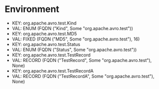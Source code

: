 # Environment
* KEY: org.apache.avro.test.Kind
* VAL: ENUM (FQDN ("Kind", Some "org.apache.avro.test"))
* KEY: org.apache.avro.test.MD5
* VAL: FIXED (FQDN ("MD5", Some "org.apache.avro.test"), 16)
* KEY: org.apache.avro.test.Status
* VAL: ENUM (FQDN ("Status", Some "org.apache.avro.test"))
* KEY: org.apache.avro.test.TestRecord
* VAL: RECORD (FQDN ("TestRecord", Some "org.apache.avro.test"), None)
* KEY: org.apache.avro.test.TestRecordA
* VAL: RECORD (FQDN ("TestRecordA", Some "org.apache.avro.test"), None)
